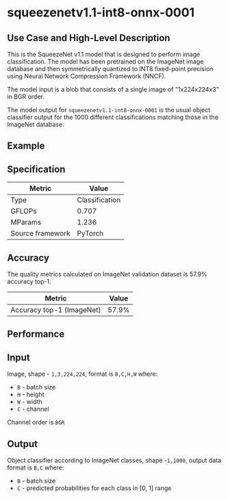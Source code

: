 # squeezenetv1.1-int8-onnx-0001

## Use Case and High-Level Description

This is the SqueezeNet v1.1 model that is designed to perform image classification. 
The model has been pretrained on the ImageNet image database and then symmetrically quantized 
to INT8 fixed-point precision using Neural Network Compression Framework (NNCF).  

The model input is a blob that consists of a single image of "1x224x224x3" in BGR order.

The model output for `squeezenetv1.1-int8-onnx-0001` is the usual object classifier output for the 1000 different classifications matching those in the ImageNet database.

## Example

## Specification

| Metric            | Value         |
|-------------------|---------------|
| Type              | Classification|
| GFLOPs            | 0.707 |
| MParams           | 1.236 |
| Source framework  | PyTorch    |

## Accuracy

The quality metrics calculated on ImageNet validation dataset is 57.9% accuracy top-1.

| Metric                    | Value         |
|---------------------------|---------------|
| Accuracy top-1 (ImageNet) |         57.9% |

## Performance

## Input

Image, shape - `1,3,224,224`, format is `B,C,H,W` where:

- `B` - batch size
- `H` - height
- `W` - width
- `C` - channel

Channel order is `BGR`

## Output

Object classifier according to ImageNet classes, shape -`1,1000`, output data format is `B,C` where:

- `B` - batch size
- `C` - predicted probabilities for each class in  [0, 1] range

